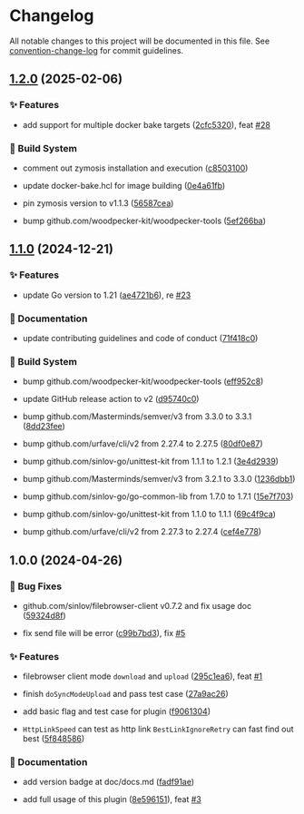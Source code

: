 # Changelog

All notable changes to this project will be documented in this file. See [convention-change-log](https://github.com/convention-change/convention-change-log) for commit guidelines.

## [1.2.0](https://github.com/woodpecker-kit/woodpecker-file-browser-sync/compare/1.1.0...v1.2.0) (2025-02-06)

### ✨ Features

* add support for multiple docker bake targets ([2cfc5320](https://github.com/woodpecker-kit/woodpecker-file-browser-sync/commit/2cfc53206cb65cefbf1e1a90952e72bb22dd9f84)), feat [#28](https://github.com/woodpecker-kit/woodpecker-file-browser-sync/issues/28)

### 👷‍ Build System

* comment out zymosis installation and execution ([c8503100](https://github.com/woodpecker-kit/woodpecker-file-browser-sync/commit/c8503100ff5169061e3d36c9a18adb5270c2e519))

* update docker-bake.hcl for image building ([0e4a61fb](https://github.com/woodpecker-kit/woodpecker-file-browser-sync/commit/0e4a61fb0ba200ce460319f7b31aeed21648b0c8))

* pin zymosis version to v1.1.3 ([56587cea](https://github.com/woodpecker-kit/woodpecker-file-browser-sync/commit/56587cea6ff1654c328eb58f225522dd229b0e70))

* bump github.com/woodpecker-kit/woodpecker-tools ([5ef266ba](https://github.com/woodpecker-kit/woodpecker-file-browser-sync/commit/5ef266ba98dab56bd38758d63ebe06f613d21e19))

## [1.1.0](https://github.com/woodpecker-kit/woodpecker-file-browser-sync/compare/1.0.0...v1.1.0) (2024-12-21)

### ✨ Features

* update Go version to 1.21 ([ae4721b6](https://github.com/woodpecker-kit/woodpecker-file-browser-sync/commit/ae4721b62b90d94bec6233939d8f1fd5919c15c1)), re [#23](https://github.com/woodpecker-kit/woodpecker-file-browser-sync/issues/23)

### 📝 Documentation

* update contributing guidelines and code of conduct ([71f418c0](https://github.com/woodpecker-kit/woodpecker-file-browser-sync/commit/71f418c08038b12583ff4b8a7e6a2c533a87b943))

### 👷‍ Build System

* bump github.com/woodpecker-kit/woodpecker-tools ([eff952c8](https://github.com/woodpecker-kit/woodpecker-file-browser-sync/commit/eff952c81b514355c0e2045007fce94c6d4f5730))

* update GitHub release action to v2 ([d95740c0](https://github.com/woodpecker-kit/woodpecker-file-browser-sync/commit/d95740c0b9e9ae14d0aa9b35fb64e55625edce6d))

* bump github.com/Masterminds/semver/v3 from 3.3.0 to 3.3.1 ([8dd23fee](https://github.com/woodpecker-kit/woodpecker-file-browser-sync/commit/8dd23fee0b8200bab111d6e6e8f5810aa74757d5))

* bump github.com/urfave/cli/v2 from 2.27.4 to 2.27.5 ([80df0e87](https://github.com/woodpecker-kit/woodpecker-file-browser-sync/commit/80df0e8769990bd018518bca8b4da58dd4f97136))

* bump github.com/sinlov-go/unittest-kit from 1.1.1 to 1.2.1 ([3e4d2939](https://github.com/woodpecker-kit/woodpecker-file-browser-sync/commit/3e4d29397bd2cd9cfe1c85321b31f88709d0fcf1))

* bump github.com/Masterminds/semver/v3 from 3.2.1 to 3.3.0 ([1236dbb1](https://github.com/woodpecker-kit/woodpecker-file-browser-sync/commit/1236dbb1326ac97c409685d8ec03877f7cb73e2a))

* bump github.com/sinlov-go/go-common-lib from 1.7.0 to 1.7.1 ([15e7f703](https://github.com/woodpecker-kit/woodpecker-file-browser-sync/commit/15e7f70391e062446f61afbbbdda31d13c6638e2))

* bump github.com/sinlov-go/unittest-kit from 1.1.0 to 1.1.1 ([69c4f9ca](https://github.com/woodpecker-kit/woodpecker-file-browser-sync/commit/69c4f9caa6a978de44cd4050aed751d9e8981a78))

* bump github.com/urfave/cli/v2 from 2.27.3 to 2.27.4 ([cef4e778](https://github.com/woodpecker-kit/woodpecker-file-browser-sync/commit/cef4e7785da61ad3f9a3f5eb709f26f150f2d754))

## 1.0.0 (2024-04-26)

### 🐛 Bug Fixes

* github.com/sinlov/filebrowser-client v0.7.2 and fix usage doc ([59324d8f](https://github.com/woodpecker-kit/woodpecker-file-browser-sync/commit/59324d8f248fd8c6e8e421b56b1afe1eba4ccd80))

* fix send file will be error ([c99b7bd3](https://github.com/woodpecker-kit/woodpecker-file-browser-sync/commit/c99b7bd381e84922d62f5947d90e52c5a8c2a947)), fix [#5](https://github.com/woodpecker-kit/woodpecker-file-browser-sync/issues/5)

### ✨ Features

* filebrowser client mode `download` and `upload` ([295c1ea6](https://github.com/woodpecker-kit/woodpecker-file-browser-sync/commit/295c1ea6683988b68c786f5544959771fc87e249)), feat [#1](https://github.com/woodpecker-kit/woodpecker-file-browser-sync/issues/1)

* finish `doSyncModeUpload` and pass test case ([27a9ac26](https://github.com/woodpecker-kit/woodpecker-file-browser-sync/commit/27a9ac2634e3362f9ab627210987194bbd594fea))

* add basic flag and test case for plugin ([f9061304](https://github.com/woodpecker-kit/woodpecker-file-browser-sync/commit/f90613048a17638f9f5bb0841cf105be432e7c65))

* `HttpLinkSpeed` can test as http link `BestLinkIgnoreRetry` can fast find out best ([5f848586](https://github.com/woodpecker-kit/woodpecker-file-browser-sync/commit/5f8485865c233d14d339975ef87099c12a209424))

### 📝 Documentation

* add version badge at doc/docs.md ([fadf91ae](https://github.com/woodpecker-kit/woodpecker-file-browser-sync/commit/fadf91aeb5cb46e62c7ba8d326f8d0f4a9798243))

* add full usage of this plugin ([8e596151](https://github.com/woodpecker-kit/woodpecker-file-browser-sync/commit/8e596151f173a8ab3d1892860dea74e381cc434c)), feat [#3](https://github.com/woodpecker-kit/woodpecker-file-browser-sync/issues/3)
